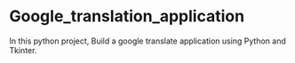 # Google_translation_application
In this python project, Build a google translate application using Python and Tkinter.
